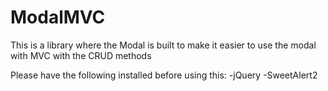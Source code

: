 # ModalMVC
This is a library where the Modal is built to make it easier to use the modal with MVC with the CRUD methods

Please have the following installed before using this:
-jQuery
-SweetAlert2
